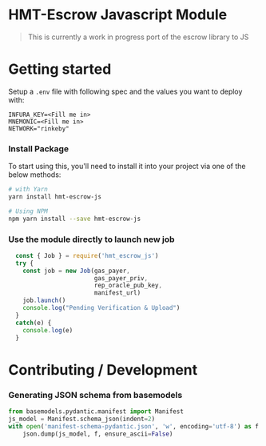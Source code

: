 # HMT-Escrow Javascript Module

> This is currently a work in progress port of the escrow library to JS


# Getting started

Setup a `.env` file with following spec and the values you want to deploy with:

```shell
INFURA_KEY=<Fill me in>
MNEMONIC=<Fill me in>
NETWORK="rinkeby"
```

### Install Package

To start using this, you'll need to install it into your project via one of the below methods:

```bash
# with Yarn
yarn install hmt-escrow-js

# Using NPM
npm yarn install --save hmt-escrow-js
```


### Use the module directly to launch new job

```js
  const { Job } = require('hmt_escrow_js')
  try {
    const job = new Job(gas_payer,
                        gas_payer_priv,
                        rep_oracle_pub_key,
                        manifest_url)
    job.launch()
    console.log("Pending Verification & Upload")
  }
  catch(e) {
    console.log(e)
  }
```

# Contributing / Development

### Generating JSON schema from basemodels

```python
from basemodels.pydantic.manifest import Manifest
js_model = Manifest.schema_json(indent=2)
with open('manifest-schema-pydantic.json', 'w', encoding='utf-8') as f:
    json.dump(js_model, f, ensure_ascii=False)
```

